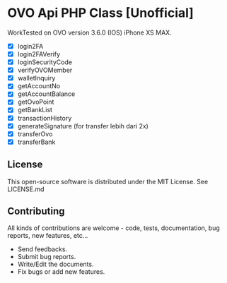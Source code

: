 # OVO Api PHP Class [Unofficial]
WorkTested on OVO version 3.6.0 (IOS) iPhone XS MAX.
- [x] login2FA
- [x] login2FAVerify
- [x] loginSecurityCode
- [x] verifyOVOMember
- [x] walletInquiry
- [x] getAccountNo
- [x] getAccountBalance
- [x] getOvoPoint
- [x] getBankList
- [x] transactionHistory
- [x] generateSignature (for transfer lebih dari 2x)
- [x] transferOvo
- [x] transferBank

License
------------

This open-source software is distributed under the MIT License. See LICENSE.md

Contributing
------------

All kinds of contributions are welcome - code, tests, documentation, bug reports, new features, etc...

* Send feedbacks.
* Submit bug reports.
* Write/Edit the documents.
* Fix bugs or add new features.

